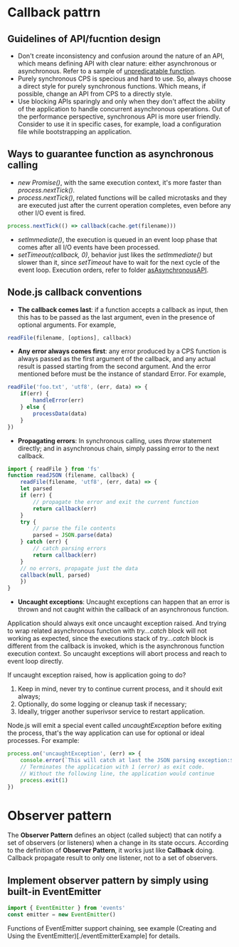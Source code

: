 # Callback pattrn
## Guidelines of API/fucntion design
- Don't create inconsistency and confusion around the nature of an API, which means defining API with clear nature: either asynchronous or asynchronous. Refer to a sample of [unpredicatable function](./chapter3-callback-events/unpredicatableFunction).
- Purely synchronous CPS is specious and hard to use. So, always choose a direct style for purely synchronous functions. Which means, if possible, change an API from CPS to a directly style.
- Use blocking APIs sparingly and only when they don't affect the ability of the application to handle concurrent asynchronous operations. Out of the performance perspective, synchronous API is more user friendly. Consider to use it in specific cases, for example, load a configuration file while bootstrapping an application.

## Ways to guarantee function as asynchronous calling
- *new Promise()*, with the same execution context, it's more faster than *process.nextTick()*.
- *process.nextTick()*, related functions will be called microtasks and they are executed just after the current operation completes, even before any other I/O event is fired.
```javascript
process.nextTick(() => callback(cache.get(filename)))
```
- *setImmediate()*, the execution is queued in an event loop phase that comes after all I/O events have been processed.
- *setTimeout(callback, 0)*, behavior just likes the *setImmediate()* but slower than it, since *setTimeout* have to wait for the next cycle of the event loop.
Execution orders, refer to folder [asAsynchronousAPI](./asAsynchronousAPI).

## Node.js callback conventions
- **The callback comes last**: if a function accepts a callback as input, then this has to be passed as the last argument, even in the presence of optional arguments. For example,
```javascript
readFile(filename, [options], callback)
```
- **Any error always comes first**: any error produced by a CPS function is always passed as the first argument of the callback, and any actual result is passed starting from the second argument. And the error mentioned before must be the instance of standard Error. For example,
```javascript
readFile('foo.txt', 'utf8', (err, data) => {
    if(err) {
        handleError(err)
    } else {
        processData(data)
    }
})
```
- **Propagating errors**: In synchronous calling, uses *throw* statement directly; and in asynchronous chain, simply passing error to the next callback.
```javascript
import { readFile } from 'fs'
function readJSON (filename, callback) {
    readFile(filename, 'utf8', (err, data) => {
    let parsed
    if (err) {
        // propagate the error and exit the current function
        return callback(err)
    }
    try {
        // parse the file contents
        parsed = JSON.parse(data)
    } catch (err) {
        // catch parsing errors
        return callback(err)
    }
    // no errors, propagate just the data
    callback(null, parsed)
    })
}
```
- **Uncaught exceptions**: Uncaught exceptions can happen that an error is thrown and not caught within the callback of an asynchronous function.

Application should always exit once uncaught exception raised. And trying to wrap related asynchronous function with *try...catch* block will not working as expected, since the executions stack of *try...catch* block is different from the callback is invoked, which is the asynchronous function execution context. So uncaught exceptions will abort process and reach to event loop directly.

If uncaught exception raised, how is application going to do?
   1. Keep in mind, never try to continue current process, and it should exit always;
   2. Optionally, do some logging or cleanup task if necessary;
   3. Ideally, trigger another superivsor service to restart application.

Node.js will emit a special event called *uncaughtException* before exiting the process, that's the way application can use for optional or ideal processes. For example:
```javascript
process.on('uncaughtException', (err) => {
    console.error(`This will catch at last the JSON parsing exception:${err.message}`)
    // Terminates the application with 1 (error) as exit code.
    // Without the following line, the application would continue
    process.exit(1)
})
```

# Observer pattern
The **Observer Pattern** defines an object (called subject) that can notify a set of observers (or listeners) when a change in its state occurs. According to the definition of **Observer Pattern**, it works just like **Callback** doing. Callback propagate result to only one listener, not to a set of observers.
## Implement observer pattern by simply using built-in EventEmitter
```javascript
import { EventEmitter } from 'events'
const emitter = new EventEmitter()
```
Functions of EventEmitter support chaining, see example (Creating and Using the EventEmitter)[./eventEmitterExample] for details.
